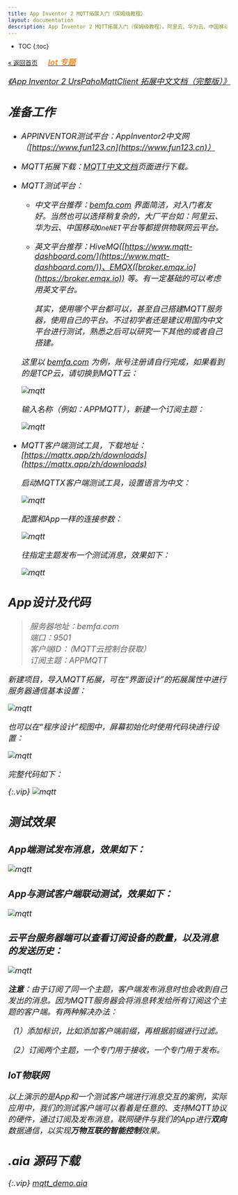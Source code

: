 ```yaml
---
title: App Inventor 2 MQTT拓展入门（保姆级教程）
layout: documentation
description: App Inventor 2 MQTT拓展入门（保姆级教程）。阿里云、华为云、中国移动OneNET平台等都提供物联网云平台。
---
```


* TOC
{:toc}

[&laquo; 返回首页](index.html)   [<font style="margin-left:20px;color:#F88D34;font-weight:bold;"><i class="mdi mdi-bluetooth-audio" style="font-size: 18px;"/> Iot 专题</font>](../iot/?f=MQTTGuide)

[《App Inventor 2 UrsPahoMqttClient 拓展中文文档（完整版）》](MQTT.html)

<!-- 文章结构参考：https://blog.csdn.net/byhyf83862547/article/details/138785961 -->

## 准备工作

* APPINVENTOR测试平台：AppInventor2中文网（[https://www.fun123.cn](https://www.fun123.cn)）

* MQTT拓展下载：[MQTT中文文档](MQTT.html)页面进行下载。

* MQTT测试平台：

  * 中文平台推荐：[bemfa.com](https://www.bemfa.com)   界面简洁，对入门者友好。当然也可以选择稍复杂的，大厂平台如：阿里云、华为云、中国移动`OneNET`平台等都提供物联网云平台。
  * 英文平台推荐：HiveMQ([https://www.mqtt-dashboard.com/](https://www.mqtt-dashboard.com/))、EMQX([broker.emqx.io](https://broker.emqx.io)) 等。有一定基础的可以考虑用英文平台。

    其实，使用哪个平台都可以，甚至自己搭建MQTT服务器，使用自己的平台。不过初学者还是建议用国内中文平台进行测试，熟悉之后可以研究一下其他的或者自己搭建。

  这里以 [bemfa.com](https://www.bemfa.com) 为例，账号注册请自行完成，如果看到的是TCP云，请切换到MQTT云：

  ![mqtt](mqtt/tcp.png)

  输入名称（例如：APPMQTT），新建一个订阅主题：

  ![mqtt](mqtt/new.png)

* MQTT客户端测试工具，下载地址：[https://mqttx.app/zh/downloads](https://mqttx.app/zh/downloads)

  <!--![mqtt](mqtt/mqttx.png)-->

  启动MQTTX客户端测试工具，设置语言为中文：

  ![mqtt](mqtt/mqttx_lang.png)

  配置和App一样的连接参数：

  ![mqtt](mqtt/mqttx_connect.png)

  往指定主题发布一个测试消息，效果如下：

  ![mqtt](mqtt/mqttx_publish.gif)

## App设计及代码

> 服务器地址：bemfa.com<br/>
> 端口：9501<br/>
> 客户端ID：（MQTT云控制台获取）<br/>
> 订阅主题：APPMQTT

新建项目，导入MQTT拓展，可在“界面设计”的拓展属性中进行服务器通信基本设置：

![mqtt](mqtt/step1.png)

也可以在“程序设计”视图中，屏幕初始化时使用代码块进行设置：

![mqtt](mqtt/step3.png)

完整代码如下：

{:.vip}
![mqtt](mqtt/code_all.png)

## 测试效果

### App端测试发布消息，效果如下：

![mqtt](mqtt/app_publish.gif)

### App与测试客户端联动测试，效果如下：

![mqtt](mqtt/app_mqttx.gif)

### 云平台服务器端可以查看订阅设备的数量，以及消息的发送历史：

![mqtt](mqtt/server_info.png)

**注意**：由于订阅了同一个主题，客户端发布消息时也会收到自己发出的消息。因为MQTT服务器会将消息转发给所有订阅这个主题的客户端。有两种解决办法：

（1）添加标识，比如添加客户端前缀，再根据前缀进行过滤。

（2）订阅两个主题，一个专门用于接收，一个专门用于发布。 

### IoT物联网

以上演示的是App和一个测试客户端进行消息交互的案例，实际应用中，我们的测试客户端可以看着是任意的、支持MQTT协议的硬件，通过订阅及发布消息，联网硬件与我们的App进行**双向**数据通信，以实现**万物互联的智能控制**效果。

## .aia 源码下载

{:.vip}
[mqtt_demo.aia](mqtt/mqtt_demo.aia)

